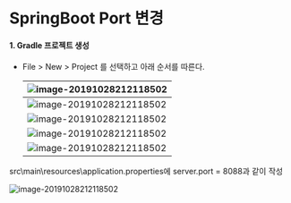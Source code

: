# SpringBoot Port 변경



#### 1. Gradle 프로젝트 생성

- File > New > Project 를 선택하고 아래 순서를 따른다.

  | ![image-20191028212118502](https://github.com/Yujaehyeong/SpringBoot-with-IntelliJ/blob/master/%EC%9D%B4%EB%AF%B8%EC%A7%80/springboot/%EC%8A%A4%ED%94%84%EB%A7%81%EB%B6%80%ED%8A%B8%ED%94%84%EB%A1%9C%EC%A0%9D%ED%8A%B8%EC%83%9D%EC%84%B11.PNG) |      
  | ---------------------------- |
  | ![image-20191028212118502](https://github.com/Yujaehyeong/SpringBoot-with-IntelliJ/blob/master/%EC%9D%B4%EB%AF%B8%EC%A7%80/springboot/%EC%8A%A4%ED%94%84%EB%A7%81%EB%B6%80%ED%8A%B8%ED%94%84%EB%A1%9C%EC%A0%9D%ED%8A%B8%EC%83%9D%EC%84%B12.PNG) |      
  | ![image-20191028212118502](https://github.com/Yujaehyeong/SpringBoot-with-IntelliJ/blob/master/%EC%9D%B4%EB%AF%B8%EC%A7%80/springboot/%EC%8A%A4%ED%94%84%EB%A7%81%EB%B6%80%ED%8A%B8%ED%94%84%EB%A1%9C%EC%A0%9D%ED%8A%B8%EC%83%9D%EC%84%B13.PNG) |      
  |     ![image-20191028212118502](https://github.com/Yujaehyeong/SpringBoot-with-IntelliJ/blob/master/%EC%9D%B4%EB%AF%B8%EC%A7%80/springboot/%EC%8A%A4%ED%94%84%EB%A7%81%EB%B6%80%ED%8A%B8%ED%94%84%EB%A1%9C%EC%A0%9D%ED%8A%B8%EC%83%9D%EC%84%B14.PNG)                         |      
  |                ![image-20191028212118502](https://github.com/Yujaehyeong/SpringBoot-with-IntelliJ/blob/master/%EC%9D%B4%EB%AF%B8%EC%A7%80/springboot/%EC%8A%A4%ED%94%84%EB%A7%81%EB%B6%80%ED%8A%B8%ED%94%84%EB%A1%9C%EC%A0%9D%ED%8A%B8%EC%83%9D%EC%84%B15.PNG)              |      


  

src\main\resources\application.properties에 server.port = 8088과 같이 작성



![image-20191028212118502](https://github.com/Yujaehyeong/SpringBoot-with-IntelliJ/blob/master/%EC%9D%B4%EB%AF%B8%EC%A7%80/springboot/port%EB%B3%80%EA%B2%BD.PNG?raw=true)
